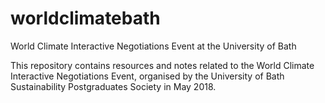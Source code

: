 # worldclimatebath
World Climate Interactive Negotiations Event at the University of Bath

This repository contains resources and notes related to the World Climate Interactive Negotiations Event, organised by the University of Bath Sustainability Postgraduates Society in May 2018. 

